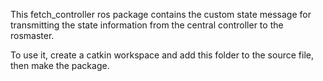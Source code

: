 This fetch_controller ros package contains the custom state message for transmitting the state information from the central controller to the rosmaster. 

To use it, create a catkin workspace and add this folder to the source file, then make the package. 